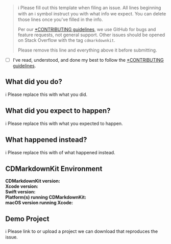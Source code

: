 > ℹ Please fill out this template when filing an issue.
> All lines beginning with an ℹ symbol instruct you with what info we expect. You can delete those lines once you've filled in the info.
>
> Per our [*CONTRIBUTING guidelines](https://github.com/chrisdhaan/CDMarkdownKit/blob/master/CONTRIBUTING.md), we use GitHub for
> bugs and feature requests, not general support. Other issues should be opened on Stack Overflow with the tag `cdmarkdownkit`.
>
> Please remove this line and everything above it before submitting.

* [ ] I've read, understood, and done my best to follow the [*CONTRIBUTING guidelines](https://github.com/chrisdhaan/CDMarkdownKit/blob/master/CONTRIBUTING.md).

## What did you do?

ℹ Please replace this with what you did.  

## What did you expect to happen?

ℹ Please replace this with what you expected to happen.  

## What happened instead?

ℹ Please replace this with of what happened instead.  

## CDMarkdownKit Environment

**CDMarkdownKit version:**  
**Xcode version:**  
**Swift version:**  
**Platform(s) running CDMarkdownKit:**  
**macOS version running Xcode:**

## Demo Project

ℹ Please link to or upload a project we can download that reproduces the issue.
